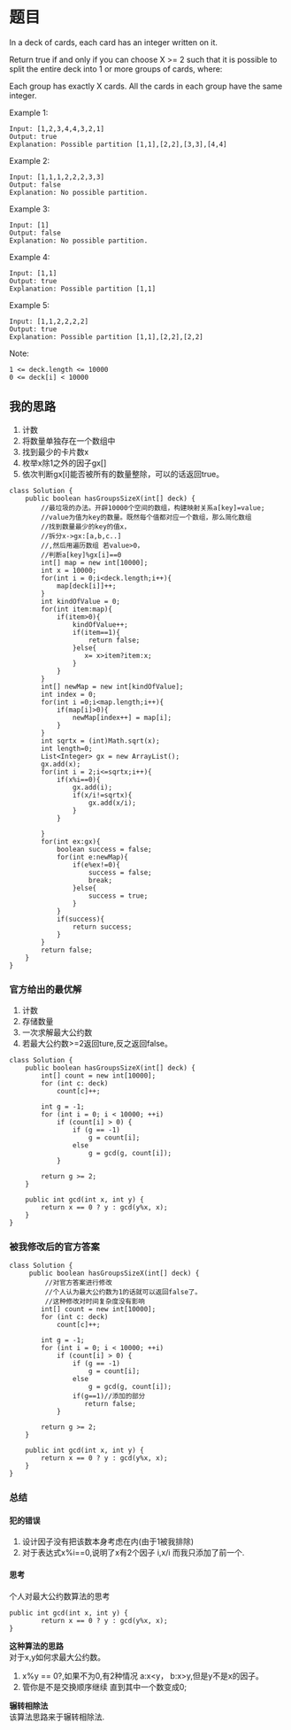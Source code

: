 # 题目
In a deck of cards, each card has an integer written on it.

Return true if and only if you can choose X >= 2 such that it is possible to split the entire deck into 1 or more groups of cards, where:

Each group has exactly X cards.
All the cards in each group have the same integer.
 

Example 1:
```
Input: [1,2,3,4,4,3,2,1]
Output: true
Explanation: Possible partition [1,1],[2,2],[3,3],[4,4]
```
Example 2:
```
Input: [1,1,1,2,2,2,3,3]
Output: false
Explanation: No possible partition.
```



Example 3:
```
Input: [1]
Output: false
Explanation: No possible partition.
```
Example 4:
```
Input: [1,1]
Output: true
Explanation: Possible partition [1,1]
```


Example 5:
```
Input: [1,1,2,2,2,2]
Output: true
Explanation: Possible partition [1,1],[2,2],[2,2]

```

Note:
```
1 <= deck.length <= 10000
0 <= deck[i] < 10000
```
## 我的思路
1. 计数
2. 将数量单独存在一个数组中
3. 找到最少的卡片数x
4. 枚举x除1之外的因子gx[]
5. 依次判断gx[i]能否被所有的数量整除，可以的话返回true。
```
class Solution {
    public boolean hasGroupsSizeX(int[] deck) {
        //最垃圾的办法。开辟10000个空间的数组，构建映射关系a[key]=value;
        //value为值为key的数量。既然每个值都对应一个数组，那么简化数组
        //找到数量最少的key的值x，
        //拆分x->gx:[a,b,c..]
        //,然后用遍历数组 若value>0，
        //判断a[key]%gx[i]==0
        int[] map = new int[10000];
        int x = 10000;
        for(int i = 0;i<deck.length;i++){
            map[deck[i]]++;
        }
        int kindOfValue = 0;
        for(int item:map){
            if(item>0){
                kindOfValue++;
                if(item==1){
                    return false;
                }else{
                   x= x>item?item:x;
                }   
            }            
        }
        int[] newMap = new int[kindOfValue];
        int index = 0;
        for(int i =0;i<map.length;i++){
            if(map[i]>0){
                newMap[index++] = map[i];
            }
        }
        int sqrtx = (int)Math.sqrt(x);
        int length=0;
        List<Integer> gx = new ArrayList();
        gx.add(x);
        for(int i = 2;i<=sqrtx;i++){
            if(x%i==0){
                gx.add(i);
                if(x/i!=sqrtx){
                    gx.add(x/i);
                }
            }
                
        }
        for(int ex:gx){
            boolean success = false;
            for(int e:newMap){
                if(e%ex!=0){
                    success = false;
                    break;
                }else{
                    success = true;
                }
            }
            if(success){
                return success;
            }
        }
        return false;
    }
}
```

### 官方给出的最优解
1. 计数
2. 存储数量
3. 一次求解最大公约数
4. 若最大公约数>=2返回ture,反之返回false。
```
class Solution {
    public boolean hasGroupsSizeX(int[] deck) {
        int[] count = new int[10000];
        for (int c: deck)
            count[c]++;

        int g = -1;
        for (int i = 0; i < 10000; ++i)
            if (count[i] > 0) {
                if (g == -1)
                    g = count[i];
                else
                    g = gcd(g, count[i]);
            }

        return g >= 2;
    }

    public int gcd(int x, int y) {
        return x == 0 ? y : gcd(y%x, x);
    }
}
```

### 被我修改后的官方答案
```
class Solution {
     public boolean hasGroupsSizeX(int[] deck) {
         //对官方答案进行修改
         //个人认为最大公约数为1的话就可以返回false了。
         //这种修改对时间复杂度没有影响
        int[] count = new int[10000];
        for (int c: deck)
            count[c]++;

        int g = -1;
        for (int i = 0; i < 10000; ++i)
            if (count[i] > 0) {
                if (g == -1)
                    g = count[i];
                else
                    g = gcd(g, count[i]);
                if(g==1)//添加的部分
                   return false; 
            }

        return g >= 2;
    }

    public int gcd(int x, int y) {
        return x == 0 ? y : gcd(y%x, x);
    }
}
```
### 总结
#### 犯的错误
1. 设计因子没有把该数本身考虑在内(由于1被我排除)
2. 对于表达式x%i==0,说明了x有2个因子 i,x/i 而我只添加了前一个.
#### 思考
个人对最大公约数算法的思考
```
public int gcd(int x, int y) {
        return x == 0 ? y : gcd(y%x, x);
}
```
**这种算法的思路**<br>
对于x,y如何求最大公约数。
1. x%y == 0?,如果不为0,有2种情况 a:x<y， b:x>y,但是y不是x的因子。
2. 管你是不是交换顺序继续 直到其中一个数变成0;

**辗转相除法**<br>
该算法思路来于辗转相除法.<br>